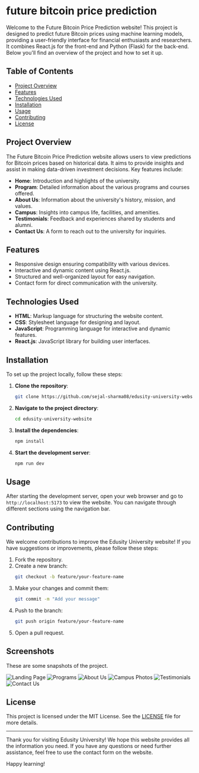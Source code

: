 # future bitcoin price prediction

Welcome to the Future Bitcoin Price Prediction website! This project is designed to predict future Bitcoin prices using machine learning models, providing a user-friendly interface for financial enthusiasts and researchers. It combines React.js for the front-end and Python (Flask) for the back-end. Below you'll find an overview of the project and how to set it up.
## Table of Contents
- [Project Overview](#project-overview)
- [Features](#features)
- [Technologies Used](#technologies-used)
- [Installation](#installation)
- [Usage](#usage)
- [Contributing](#contributing)
- [License](#license)

## Project Overview

The Future Bitcoin Price Prediction website allows users to view predictions for Bitcoin prices based on historical data. It aims to provide insights and assist in making data-driven investment decisions. Key features include:

- **Home**: Introduction and highlights of the university.
- **Program**: Detailed information about the various programs and courses offered.
- **About Us**: Information about the university's history, mission, and values.
- **Campus**: Insights into campus life, facilities, and amenities.
- **Testimonials**: Feedback and experiences shared by students and alumni.
- **Contact Us**: A form to reach out to the university for inquiries.

## Features

- Responsive design ensuring compatibility with various devices.
- Interactive and dynamic content using React.js.
- Structured and well-organized layout for easy navigation.
- Contact form for direct communication with the university.

## Technologies Used

- **HTML**: Markup language for structuring the website content.
- **CSS**: Stylesheet language for designing and layout.
- **JavaScript**: Programming language for interactive and dynamic features.
- **React.js**: JavaScript library for building user interfaces.

## Installation

To set up the project locally, follow these steps:

1. **Clone the repository**:
    ```bash
    git clone https://github.com/sejal-sharma08/edusity-university-website.git
    ```
2. **Navigate to the project directory**:
    ```bash
    cd edusity-university-website
    ```
3. **Install the dependencies**:
    ```bash
    npm install
    ```
4. **Start the development server**:
    ```bash
    npm run dev
    ```

## Usage

After starting the development server, open your web browser and go to `http://localhost:5173` to view the website. You can navigate through different sections using the navigation bar.

## Contributing

We welcome contributions to improve the Edusity University website! If you have suggestions or improvements, please follow these steps:

1. Fork the repository.
2. Create a new branch:
    ```bash
    git checkout -b feature/your-feature-name
    ```
3. Make your changes and commit them:
    ```bash
    git commit -m "Add your message"
    ```
4. Push to the branch:
    ```bash
    git push origin feature/your-feature-name
    ```
5. Open a pull request.

## Screenshots
These are some snapshots of the project.

![Landing Page](Images/home.PNG)
![Programs](Images/program.PNG)
![About Us](Images/aboutUs.PNG)
![Campus Photos](Images/campus.PNG)
![Testimonials](Images/testimonials.PNG)
![Contact Us](Images/contactUs.PNG)

## License

This project is licensed under the MIT License. See the [LICENSE](LICENSE) file for more details.

---

Thank you for visiting Edusity University! We hope this website provides all the information you need. If you have any questions or need further assistance, feel free to use the contact form on the website.

Happy learning!

